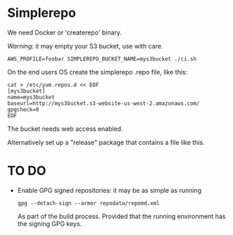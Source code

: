 Simplerepo
==========

We need Docker or 'createrepo' binary.

*Warning*: it may empty your S3 bucket, use with care.

    AWS_PROFILE=foobar SIMPLEREPO_BUCKET_NAME=mys3bucket ./ci.sh

On the end users OS create the simplerepo .repo file, like this:

    cat > /etc/yum.repos.d << EOF
    [mys3bucket]
    name=mys3bucket
    baseurl=http://mys3bucket.s3-website-us-west-2.amazonaws.com/
    gpgcheck=0
    EOF

The bucket needs web access enabled.

Alternatively set up a "release" package that contains a file like this.

TO DO
=====

 - Enable GPG signed repositories: it may be as simple as running

   ```
   gpg --detach-sign --armor repodata/repomd.xml
   ```

   As part of the build process. Provided that the running environment has the signing GPG keys.
